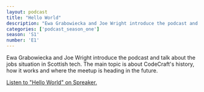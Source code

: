 ```yaml
---
layout: podcast
title: "Hello World"
description: "Ewa Grabowiecka and Joe Wright introduce the podcast and talk about the jobs situation in Scottish tech. The main topic is about CodeCraft's history, how it works and where the meetup is heading in the future."
categories: ['podcast_season_one']
season: 'S1'
number: 'E1'
---
```


Ewa Grabowiecka and Joe Wright introduce the podcast and talk about the jobs situation in Scottish tech. The main topic is about CodeCraft's history, how it works and where the meetup is heading in the future.

<a class="spreaker-player" href="https://www.spreaker.com/episode/18398071" data-resource="episode_id=18398071" data-width="100%" data-height="200px" data-theme="light" data-playlist="false" data-playlist-continuous="false" data-autoplay="false" data-live-autoplay="false" data-chapters-image="true" data-episode-image-position="right" data-hide-logo="false" data-hide-likes="false" data-hide-comments="false" data-hide-sharing="false" data-hide-download="true">Listen to "Hello World" on Spreaker.</a>
